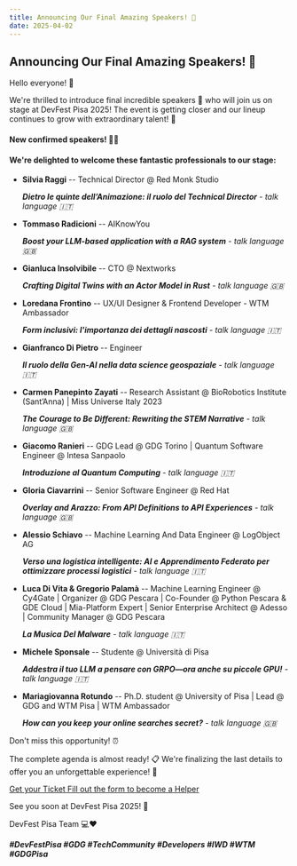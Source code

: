 ```yaml
---
title: Announcing Our Final Amazing Speakers! 🎉
date: 2025-04-02
---
```


## Announcing Our Final Amazing Speakers! 🎉

Hello everyone! 🥳

We're thrilled to introduce final incredible speakers 🌟 who will join us on stage at DevFest Pisa 2025! The event is getting closer and our lineup continues to grow with extraordinary talent! 🚀

#### New confirmed speakers! 🎤✨

#### We're delighted to welcome these fantastic professionals to our stage:

- **Silvia Raggi** -- Technical Director @ Red Monk Studio

    **_Dietro le quinte dell’Animazione: il ruolo del Technical Director_** - _talk language 🇮🇹_

- **Tommaso Radicioni** -- AIKnowYou

    **_Boost your LLM-based application with a RAG system_** - _talk language 🇬🇧_

- **Gianluca Insolvibile** -- CTO @ Nextworks

    **_Crafting Digital Twins with an Actor Model in Rust_** - _talk language 🇬🇧_

- **Loredana Frontino** -- UX/UI Designer & Frontend Developer - WTM Ambassador

    **_Form inclusivi: l'importanza dei dettagli nascosti_** - _talk language 🇮🇹_

- **Gianfranco Di Pietro** -- Engineer

    **_Il ruolo della Gen-AI nella data science geospaziale_** - _talk language 🇮🇹_

- **Carmen Panepinto Zayati** -- Research Assistant @ BioRobotics Institute (Sant’Anna) | Miss Universe Italy 2023

    **_The Courage to Be Different: Rewriting the STEM Narrative_** - _talk language 🇬🇧_

- **Giacomo Ranieri** -- GDG Lead @ GDG Torino | Quantum Software Engineer @ Intesa Sanpaolo

    **_Introduzione al Quantum Computing_** - _talk language 🇮🇹_

- **Gloria Ciavarrini** -- Senior Software Engineer @ Red Hat

    **_Overlay and Arazzo: From API Definitions to API Experiences_** - _talk language 🇬🇧_

- **Alessio Schiavo** -- Machine Learning And Data Engineer @ LogObject AG

    **_Verso una logistica intelligente: AI e Apprendimento Federato per ottimizzare processi logistici_** - _talk language 🇮🇹_

- **Luca Di Vita & Gregorio Palamà** -- Machine Learning Engineer @ Cy4Gate | Organizer @ GDG Pescara | Co-Founder @ Python Pescara & GDE Cloud | Mia-Platform Expert | Senior Enterprise Architect @ Adesso | Community Manager @ GDG Pescara

    **_La Musica Del Malware_** - _talk language 🇮🇹_

- **Michele Sponsale** -- Studente @ Università di Pisa

    **_Addestra il tuo LLM a pensare con GRPO—ora anche su piccole GPU!_** - _talk language 🇮🇹_

- **Mariagiovanna Rotundo** -- Ph.D. student @ University of Pisa | Lead @ GDG and WTM Pisa | WTM Ambassador

    **_How can you keep your online searches secret?_** - _talk language 🇬🇧_

Don't miss this opportunity! ⏰

The complete agenda is almost ready! 📋 We're finalizing the last details to offer you an unforgettable experience! 🤩

<a role="button" class="large width-fit margin-auto" target="_blank" href="https://www.eventbrite.it/e/gdg-devfest-pisa-2025-tickets-1205952308819">
    Get your Ticket
</a>

<a role="button" class="large width-fit margin-auto"  target="_blank" href="https://docs.google.com/forms/d/1y8G12HFY7EVc8LsF-1S24z5Wqeqiare4qaPgXwSwTDU/preview">
    Fill out the form to become a Helper
</a>

See you soon at DevFest Pisa 2025! 🎊

DevFest Pisa Team 💻❤️

**_#DevFestPisa #GDG #TechCommunity #Developers #IWD #WTM #GDGPisa_**
